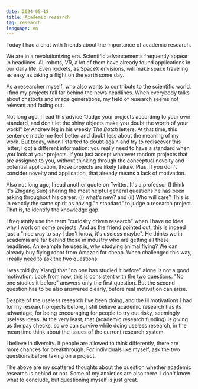 ```yaml
---
date: 2024-05-15
title: Academic research
tag: research
language: en
---
```


Today I had a chat with friends about the importance of academic research. 

We are in a revolutionizing era. Scientific advancements frequently appear in headlines. AI, robots, VR, a lot of them have already found applications in our daily life. Even rockets, as SpaceX envisions, will make space traveling as easy as taking a flight on the earth some day. 

As a researcher myself, who also wants to contribute to the scientific world, I find my projects fall far behind the news headlines. When everybody talks about chatbots and image generations, my field of research seems not relevant and fading out. 

Not long ago, I read this advice "Judge your projects according to your own standard, and don’t let the shiny objects make you doubt the worth of your work!" by Andrew Ng in his weekly *The Batch* letters. At that time, this sentence made me feel better and doubt less about the meaning of my work. But today, when I started to doubt again and try to rediscover this letter, I got a different information: you really need to have a standard when you look at your projects. If you just accept whatever random projects that are assigned to you, without thinking through the conceptual novelty and potential application, those projects are likely failure. Plus, if you don't consider novelty and application, that already means a lack of motivation. 

Also not long ago, I read another quote on Twitter. It's a professor (I think it's Zhigang Suo) sharing the most helpful general questions he has been asking throughout his career: (i) what's new? and (ii) Who will care? This is in exactly the same spirit as having "a standard" to judge a research project. That is, to identify the knowledge gap. 

I frequently use the term "curiosity driven research" when I have no idea why I work on some projects. And as the friend pointed out, this is indeed just a "nice way to say I don't know, it's useless maybe". He thinks we in academia are far behind those in industry who are getting all these headlines. An example he uses is, why studying animal flying? We can already buy flying robot from Amazon for cheap. When challenged this way, I really need to ask the two questions.

I was told (by Xiang) that "no one has studied it before" alone is not a good motivation. Look from now, this is consistent with the two questions. "No one studies it before" answers only the first question. But the second question has to be also answered clearly, before real motivation can arise. 

Despite of the useless research I've been doing, and the ill motivations I had for my research projects before, I still believe academic research has its advantage, for being encouraging for people to try out risky, seemingly useless ideas. At the very least, that (academic research funding) is giving us the pay checks, so we can survive while doing useless research, in the mean time think about the issues of the current research system.

I believe in diversity. If people are allowed to think differently, there are more chances for breakthrough. For individuals like myself, ask the two questions before taking on a project. 

The above are my scattered thoughts about the question whether academic research is behind or not. Some of my anxieties are also there. I don't know what to conclude, but questioning myself is just great. 

